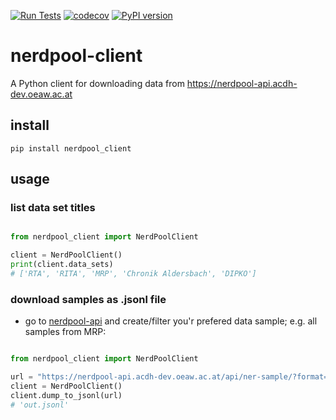 [![Run Tests](https://github.com/acdh-oeaw/nerdpool-client/actions/workflows/test.yml/badge.svg)](https://github.com/acdh-oeaw/nerdpool-client/actions/workflows/test.yml) [![codecov](https://codecov.io/gh/acdh-oeaw/nerdpool-client/branch/master/graph/badge.svg?token=LXKIMGDXXF)](https://codecov.io/gh/acdh-oeaw/nerdpool-client) [![PyPI version](https://badge.fury.io/py/nerdpool-client.svg)](https://badge.fury.io/py/nerdpool-client)

# nerdpool-client

A Python client for downloading data from https://nerdpool-api.acdh-dev.oeaw.ac.at

## install

`pip install nerdpool_client`

## usage

### list data set titles


```python

from nerdpool_client import NerdPoolClient

client = NerdPoolClient()
print(client.data_sets)
# ['RTA', 'RITA', 'MRP', 'Chronik Aldersbach', 'DIPKO']
```

### download samples as .jsonl file

* go to [nerdpool-api](https://nerdpool-api.acdh-dev.oeaw.ac.at/) and create/filter you'r prefered data sample; e.g. all samples from MRP: 

```python

from nerdpool_client import NerdPoolClient

url = "https://nerdpool-api.acdh-dev.oeaw.ac.at/api/ner-sample/?format=json&ner_ent_type__contains=&ner_source__title=MRP"
client = NerdPoolClient()
client.dump_to_jsonl(url)
# 'out.jsonl'
```